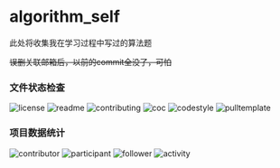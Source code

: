 # algorithm_self
此处将收集我在学习过程中写过的算法题

~~误删关联邮箱后，以前的commit全没了，可怕~~

### 文件状态检查

![license](http://github.zhangqx.com/file-checker/github/zhou-xingxing/algorithm_self?path=LICENSE)
![readme](http://github.zhangqx.com/file-checker/github/zhou-xingxing/algorithm_self?path=README.md)
![contributing](http://github.zhangqx.com/file-checker/github/zhou-xingxing/algorithm_self?path=CONTRIBUTING.md)
![coc](http://github.zhangqx.com/file-checker/github/zhou-xingxing/algorithm_self?path=CODE_OF_CONDUCT.md)
![codestyle](http://github.zhangqx.com/file-checker/github/zhou-xingxing/algorithm_self?path=CODE_STYLE.md)
![pulltemplate](http://github.zhangqx.com/file-checker/github/zhou-xingxing/algorithm_self?path=.github/PULL_REQUEST_TEMPLATE.md)

### 项目数据统计

![contributor](http://github.zhangqx.com/data/github/zhou-xingxing/algorithm_self?type=contributor)
![participant](http://github.zhangqx.com/data/github/zhou-xingxing/algorithm_self?type=participant)
![follower](http://github.zhangqx.com/data/github/zhou-xingxing/algorithm_self?type=follower)
![activity](http://github.zhangqx.com/data/github/zhou-xingxing/algorithm_self?type=activity)